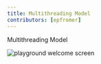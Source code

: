 ```yaml
---
title: Multithreading Model
contributors: [epfromer]
---
```


Multithreading Model

![playground welcome screen](/screenshots/ns-playground/playground-home.png)

